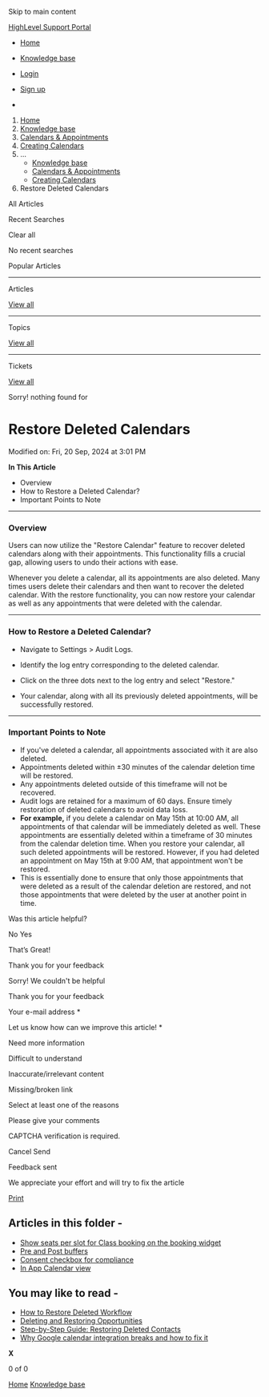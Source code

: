 Skip to main content

[ HighLevel Support Portal ](https://help.gohighlevel.com)

  * [ Home ](/support/home)
  * [ Knowledge base ](/support/solutions)

  * [Login](/support/login)
  * [Sign up](/support/signup)
  * 

  1. [Home](/support/home)
  2. [Knowledge base](/support/solutions)
  3. [Calendars & Appointments](/support/solutions/48000449585)
  4. [Creating Calendars](/support/solutions/folders/48000666396)
  5. ... 
     * [Knowledge base](/support/solutions)
     * [Calendars & Appointments](/support/solutions/48000449585)
     * [Creating Calendars](/support/solutions/folders/48000666396)
  6. Restore Deleted Calendars

All  Articles 

Recent Searches

Clear all

No recent searches

Popular Articles

* * *

Articles

[View all](/support/search/solutions)

* * *

Topics

[View all](/support/search/topics)

* * *

Tickets

[View all](/support/search/tickets)

Sorry! nothing found for   

# Restore Deleted Calendars

Modified on: Fri, 20 Sep, 2024 at 3:01 PM

[](https://youtu.be/1NPtdNqkRtc)  

**In This Article**

  * Overview
  * How to Restore a Deleted Calendar?
  * Important Points to Note

* * *

### **Overview**

Users can now utilize the "Restore Calendar" feature to recover deleted calendars along with their appointments. This functionality fills a crucial gap, allowing users to undo their actions with ease.  

Whenever you delete a calendar, all its appointments are also deleted. Many times users delete their calendars and then want to recover the deleted calendar. With the restore functionality, you can now restore your calendar as well as any appointments that were deleted with the calendar.

* * *

### **How to Restore a Deleted Calendar?**

  * Navigate to Settings > Audit Logs.

  * Identify the log entry corresponding to the deleted calendar.

  * Click on the three dots next to the log entry and select "Restore."

  * Your calendar, along with all its previously deleted appointments, will be successfully restored.

* * *

### **Important Points to Note**

  * If you've deleted a calendar, all appointments associated with it are also deleted.
  * Appointments deleted within ±30 minutes of the calendar deletion time will be restored.
  * Any appointments deleted outside of this timeframe will not be recovered.
  * Audit logs are retained for a maximum of 60 days. Ensure timely restoration of deleted calendars to avoid data loss.
  * **For example,** if you delete a calendar on May 15th at 10:00 AM, all appointments of that calendar will be immediately deleted as well. These appointments are essentially deleted within a timeframe of 30 minutes from the calendar deletion time. When you restore your calendar, all such deleted appointments will be restored. However, if you had deleted an appointment on May 15th at 9:00 AM, that appointment won't be restored.
  * This is essentially done to ensure that only those appointments that were deleted as a result of the calendar deletion are restored, and not those appointments that were deleted by the user at another point in time.

Was this article helpful?

No  Yes 

That’s Great!

Thank you for your feedback

Sorry! We couldn't be helpful

Thank you for your feedback

Your e-mail address *

Let us know how can we improve this article! *

Need more information 

Difficult to understand 

Inaccurate/irrelevant content 

Missing/broken link 

Select at least one of the reasons 

Please give your comments 

CAPTCHA verification is required. 

Cancel  Send 

Feedback sent

We appreciate your effort and will try to fix the article

[Print](javascript:print\(\))

## Articles in this folder -

  * [Show seats per slot for Class booking on the booking widget](/support/solutions/articles/155000000956-show-seats-per-slot-for-class-booking-on-the-booking-widget)
  * [Pre and Post buffers](/support/solutions/articles/155000001019-pre-and-post-buffers)
  * [Consent checkbox for compliance](/support/solutions/articles/155000001032-consent-checkbox-for-compliance)
  * [In App Calendar view](/support/solutions/articles/155000001202-in-app-calendar-view)

## You may like to read -

  * [How to Restore Deleted Workflow](/support/solutions/articles/155000002639-how-to-restore-deleted-workflow)
  * [Deleting and Restoring Opportunities](/support/solutions/articles/155000002041-deleting-and-restoring-opportunities)
  * [Step-by-Step Guide: Restoring Deleted Contacts](/support/solutions/articles/48001211386-step-by-step-guide-restoring-deleted-contacts)
  * [Why Google calendar integration breaks and how to fix it](/support/solutions/articles/48001204159-why-google-calendar-integration-breaks-and-how-to-fix-it)

**X**

0 of 0 []()

[Home](/support/home) [Knowledge base](/support/solutions)
